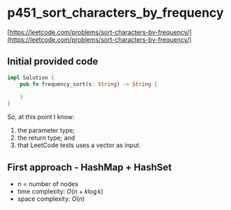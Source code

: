 # p451_sort_characters_by_frequency
[https://leetcode.com/problems/sort-characters-by-frequency/](https://leetcode.com/problems/sort-characters-by-frequency/)

## Initial provided code
```Rust
impl Solution {
    pub fn frequency_sort(s: String) -> String {
        
    }
}
```

So, at this point I know:
1. the parameter type;
2. the return type; and 
3. that LeetCode tests uses a vector as input.

## First approach - HashMap + HashSet

- n = number of nodes
- time complexity: $O(n + k \log k)$
- space complexity: $O(n)$
